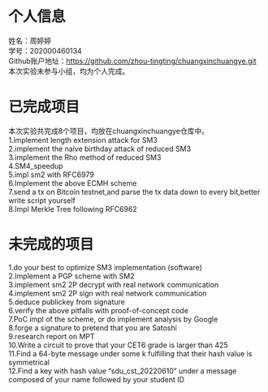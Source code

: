 个人信息
=====
姓名：周婷婷  
学号：202000460134  
Github账户地址：https://github.com/zhou-tingting/chuangxinchuangye.git    
本次实验未参与小组，均为个人完成。

已完成项目
=====
本次实验共完成8个项目，均放在chuangxinchuangye仓库中。  
1.implement length extension attack for SM3  
2.implement the naive birthday attack of reduced SM3  
3.implement the Rho method of reduced SM3  
4.SM4_speedup  
5.impl sm2 with RFC6979  
6.Implement the above ECMH scheme  
7.send a tx on Bitcoin testnet,and parse the tx data down to every bit,better write script yourself  
8.Impl Merkle Tree following RFC6962  

未完成的项目
===
1.do your best to optimize SM3 implementation (software)      
2.Implement a PGP scheme with SM2    
3.implement sm2 2P decrypt with real network communication    
4.implement sm2 2P sign with real network communication  
5.deduce publickey from signature  
6.verify the above pitfalls with proof-of-concept code   
7.PoC impl of the scheme, or do implement analysis by Google  
8.forge a signature to pretend that you are Satoshi  
9.research report on MPT  
10.Write a circuit to prove that your CET6 grade is larger than 425  
11.Find a 64-byte message under some k fulfilling that their hash value is symmetrical  
12.Find a key with hash value “sdu_cst_20220610” under a message composed of your name followed by your student ID  

